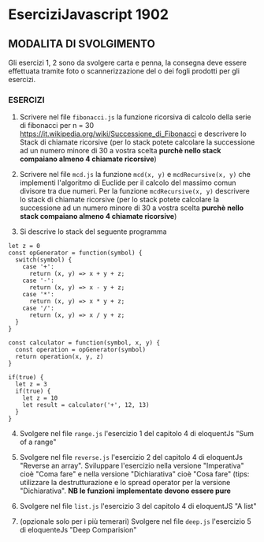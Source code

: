 # EserciziJavascript 1902

## MODALITA DI SVOLGIMENTO
Gli esercizi 1, 2 sono da svolgere carta e penna, la consegna deve essere effettuata tramite foto o scannerizzazione del o dei fogli prodotti per gli esercizi.

### ESERCIZI

1. Scrivere nel file `fibonacci.js` la funzione ricorsiva di calcolo della serie di fibonacci per n = 30 https://it.wikipedia.org/wiki/Successione_di_Fibonacci e descrivere lo Stack di chiamate ricorsive (per lo stack potete calcolare la successione ad un numero minore di 30 a vostra scelta **purchè nello stack compaiano almeno 4 chiamate ricorsive**)

2. Scrivere nel file `mcd.js` la funzione `mcd(x, y)` e `mcdRecursive(x, y)` che implementi l'algoritmo di Euclide per il calcolo del massimo comun divisore tra due numeri. Per la funzione `mcdRecursive(x, y)` descrivere lo stack di chiamate ricorsive (per lo stack potete calcolare la successione ad un numero minore di 30 a vostra scelta **purchè nello stack compaiano almeno 4 chiamate ricorsive**)

3. Si descrive lo stack del seguente programma
```
let z = 0
const opGenerator = function(symbol) {
  switch(symbol) {
    case '+':
      return (x, y) => x + y + z; 
    case '-':
      return (x, y) => x - y + z;
    case '*':
      return (x, y) => x * y + z;
    case '/':
      return (x, y) => x / y + z;
  }
}

const calculator = function(symbol, x, y) {
  const operation = opGenerator(symbol)
  return operation(x, y, z)
}

if(true) {
  let z = 3 
  if(true) {
    let z = 10
    let result = calculator('+', 12, 13)
  }
}
```

4. Svolgere nel file `range.js` l'esercizio 1 del capitolo 4 di eloquentJs "Sum of a range"

5. Svolgere nel file `reverse.js` l'esercizio 2 del capitolo 4 di eloquentJs "Reverse an array". Sviluppare l'esercizio nella versione "Imperativa" cioè "Coma fare" e nella versione "Dichiarativa" cioè "Cosa fare" (tips: utilizzare la destrutturazione e lo spread operator per la versione "Dichiarativa". **NB le funzioni implementate devono essere pure**

5. Svolgere nel file `list.js` l'esercizio 3 del capitolo 4 di eloquentJS "A list"

6. (opzionale solo per i più temerari) Svolgere nel file `deep.js` l'esercizio 5 di eloquenteJs "Deep Comparision"  

